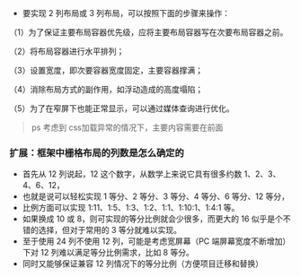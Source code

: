 - 要实现 2 列布局或 3 列布局，可以按照下面的步骤来操作：

（1）为了保证主要布局容器优先级，应将主要布局容器写在次要布局容器之前。

（2）将布局容器进行水平排列；

（3）设置宽度，即次要容器宽度固定，主要容器撑满；

（4）消除布局方式的副作用，如浮动造成的高度塌陷；

（5）为了在窄屏下也能正常显示，可以通过媒体查询进行优化。

> ps 考虑到 css加载异常的情况下，主要内容需要在前面

### 扩展：框架中栅格布局的列数是怎么确定的

- 首先从 12 列说起，12 这个数字，从数学上来说它具有很多约数 1、2、3、4、6、12，
- 也就是说可以轻松实现 1 等分、2 等分、3 等分、4 等分、6 等分、12 等分，
- 比例方面可以实现 1:11、1:5、1:3、1:2、1:1、1:10:1、1:4:1 等。
- 如果换成 10 或 8，则可实现的等分比例就会少很多，而更大的 16 似乎是个不错的选择，但对于常用的 3 等分就难以实现。
- 至于使用 24 列不使用 12 列，可能是考虑宽屏幕（PC 端屏幕宽度不断增加）下对 12 列难以满足等分比例需求，比如 8 等分。
- 同时又能够保证兼容 12 列情况下的等分比例（方便项目迁移和替换）